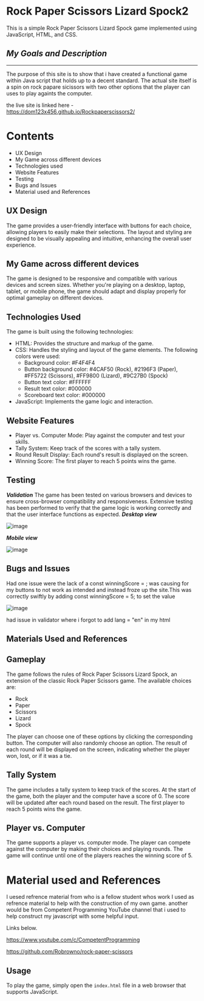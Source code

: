 # Rock Paper Scissors Lizard Spock2

This is a simple Rock Paper Scissors Lizard Spock game implemented using JavaScript, HTML, and CSS.

## *My Goals and Description*
---
The purpose of this site is to show that i have created a functional game within Java script that holds up to a decent standard. The actual site itself is a spin on rock papare sicissors with two other options that the player can uses to play againts the computer.

the live site is linked here - https://dom123x456.github.io/Rockpaperscissors2/

# **Contents**

- UX Design
- My Game across different devices
- Technologies used
- Website Features
- Testing 
- Bugs and Issues
- Material used and References


## UX Design

The game provides a user-friendly interface with buttons for each choice, allowing players to easily make their selections. The layout and styling are designed to be visually appealing and intuitive, enhancing the overall user experience.

## My Game across different devices

The game is designed to be responsive and compatible with various devices and screen sizes. Whether you're playing on a desktop, laptop, tablet, or mobile phone, the game should adapt and display properly for optimal gameplay on different devices.

## Technologies Used

The game is built using the following technologies:

- HTML: Provides the structure and markup of the game.
- CSS: Handles the styling and layout of the game elements. The following colors were used:
    - Background color: #F4F4F4
    - Button background color: #4CAF50 (Rock), #2196F3 (Paper), #FF5722 (Scissors), #FF9800 (Lizard), #9C27B0 (Spock)
    - Button text color: #FFFFFF
    - Result text color: #000000
    - Scoreboard text color: #000000
- JavaScript: Implements the game logic and interaction.

## Website Features

- Player vs. Computer Mode: Play against the computer and test your skills.
- Tally System: Keep track of the scores with a tally system.
- Round Result Display: Each round's result is displayed on the screen.
- Winning Score: The first player to reach 5 points wins the game.

## Testing
***Validation***
The game has been tested on various browsers and devices to ensure cross-browser compatibility and responsiveness. Extensive testing has been performed to verify that the game logic is working correctly and that the user interface functions as expected.
***Desktop view***


![image](https://github.com/Dom123x456/Restaurant_Management_System_Project_Django/assets/108178672/12873d68-7cdb-4b6a-a602-94ac7a1dec95)


***Mobile view***


![image](https://github.com/Dom123x456/Restaurant_Management_System_Project_Django/assets/108178672/4a3305cc-309e-41cd-b3aa-07d98f4f1546)


## Bugs and Issues

Had one issue were the lack of a const winningScore = ; was causing for my buttons to not work as intended and instead froze up the site.This was correctly swiftly by adding const winningScore = 5; to set the value

![image](https://github.com/Dom123x456/Restaurant_Management_System_Project_Django/assets/108178672/460e344b-9984-46b4-96dd-f8942b7264ae)

had issue in validator where i forgot to add lang  = "en" in my html

## Materials Used and References

## Gameplay

The game follows the rules of Rock Paper Scissors Lizard Spock, an extension of the classic Rock Paper Scissors game. The available choices are:

- Rock
- Paper
- Scissors
- Lizard
- Spock

The player can choose one of these options by clicking the corresponding button. The computer will also randomly choose an option. The result of each round will be displayed on the screen, indicating whether the player won, lost, or if it was a tie.

## Tally System

The game includes a tally system to keep track of the scores. At the start of the game, both the player and the computer have a score of 0. The score will be updated after each round based on the result. The first player to reach 5 points wins the game.

## Player vs. Computer

The game supports a player vs. computer mode. The player can compete against the computer by making their choices and playing rounds. The game will continue until one of the players reaches the winning score of 5.

# **Material used and References**
I uesed refrence material from who is a fellow student whos work I used as refrence material to help with the construction of my own game.
another would be from Competent Programming YouTube channel that i used to help construct my javascript with some helpful input. 

Links below.

https://www.youtube.com/c/CompetentProgramming

https://github.com/Robrowno/rock-paper-scissors


## Usage

To play the game, simply open the `index.html` file in a web browser that supports JavaScript.



